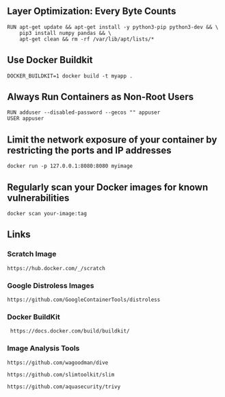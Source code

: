 ## Layer Optimization: Every Byte Counts

```
RUN apt-get update && apt-get install -y python3-pip python3-dev && \
    pip3 install numpy pandas && \
    apt-get clean && rm -rf /var/lib/apt/lists/*
```

## Use Docker Buildkit

```
DOCKER_BUILDKIT=1 docker build -t myapp . 
```

## Always Run Containers as Non-Root Users

```
RUN adduser --disabled-password --gecos "" appuser
USER appuser
```

## Limit the network exposure of your container by restricting the ports and IP addresses

```
docker run -p 127.0.0.1:8080:8080 myimage 
```

## Regularly scan your Docker images for known vulnerabilities

```
docker scan your-image:tag
```

## Links
### Scratch Image

` https://hub.docker.com/_/scratch `

### Google Distroless Images

`https://github.com/GoogleContainerTools/distroless`

### Docker BuildKit

` https://docs.docker.com/build/buildkit/`

### Image Analysis Tools

`https://github.com/wagoodman/dive`

`https://github.com/slimtoolkit/slim`

`https://github.com/aquasecurity/trivy`




